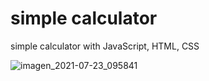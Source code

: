 # simple calculator
simple calculator with JavaScript, HTML, CSS


![imagen_2021-07-23_095841](https://user-images.githubusercontent.com/74997285/126800995-30f3b985-902f-4b96-99ea-23cee439cf98.png)


